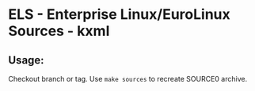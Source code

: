 # ELS - Enterprise Linux/EuroLinux Sources - kxml
 
## Usage:
  Checkout branch or tag. Use `make sources` to recreate  SOURCE0 archive.
